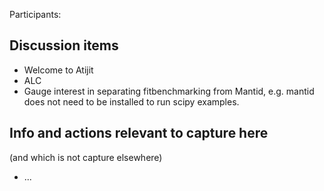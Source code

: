 Participants: 

Discussion items
----------------
* Welcome to Atijit
* ALC
* Gauge interest in separating fitbenchmarking from Mantid, e.g. mantid does not need to be installed to run scipy examples. 

Info and actions relevant to capture here
-----------------------------------------
(and which is not capture elsewhere)

* ...
